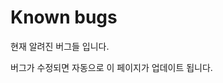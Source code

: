 <script setup>
import { ref } from 'vue'

const issues = ref([])

fetch('https://api.github.com/repos/2skydev/LADA/issues').then(res => res.json()).then(data => {
  issues.value = data.map(issue => {
    return {
      id: issue.id,
      markdown: 
`### ${issue.title}

${issue.body}
`
    }
  })
})
</script>

# Known bugs

현재 알려진 버그들 입니다.

버그가 수정되면 자동으로 이 페이지가 업데이트 됩니다.

<div v-for="issue in issues" :key="issue.id">
  <Markdown :text="issue.markdown"></Markdown>
</div>